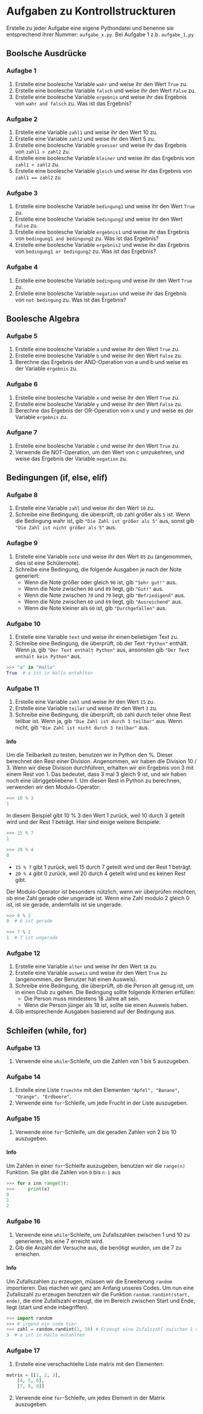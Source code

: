 # Aufgaben zu Kontrollstruckturen

Erstelle zu jeder Aufgabe eine eigene Pythondatei und benenne sie entsprechend ihrer Nummer:
`aufgabe_x.py`. Bei Aufgabe 1 z.b. `aufgabe_1.py`

## Boolsche Ausdrücke

### Aufagbe 1

1. Erstelle eine boolesche Variable `wahr` und weise ihr den Wert `True` zu.
2. Erstelle eine boolesche Variable `falsch` und weise ihr den Wert `False` zu.
3. Erstelle eine boolesche Variable `ergebnis` und weise ihr das Ergebnis von `wahr and falsch` zu. Was ist das Ergebnis?

### Aufgabe 2

1. Erstelle eine Variable `zahl1` und weise ihr den Wert 10 zu.
2. Erstelle eine Variable `zahl2` und weise ihr den Wert 5 zu.
3. Erstelle eine boolesche Variable `groesser` und weise ihr das Ergebnis von `zahl1 > zahl2` zu.
4. Erstelle eine boolesche Variable `kleiner` und weise ihr das Ergebnis von `zahl1 < zahl2` zu.
5. Erstelle eine boolesche Variable `gleich` und weise ihr das Ergebnis von `zahl1 == zahl2` zu

### Aufgabe 3

1. Erstelle eine boolesche Variable `bedingung1` und weise ihr den Wert `True` zu.
2. Erstelle eine boolesche Variable `bedingung2` und weise ihr den Wert `False` zu.
3. Erstelle eine boolesche Variable `ergebnis1` und weise ihr das Ergebnis von `bedingung1 and bedingung2` zu. Was ist das Ergebnis?
4. Erstelle eine boolesche Variable `ergebnis2` und weise ihr das Ergebnis von `bedingung1 or bedingung2` zu. Was ist das Ergebnis?

### Aufgabe 4

1. Erstelle eine boolesche Variable `bedingung` und weise ihr den Wert `True` zu.
2. Erstelle eine boolesche Variable `negation` und weise ihr das Ergebnis von `not bedingung` zu. Was ist das Ergebnis?

## Boolesche Algebra

### Aufgabe 5

1. Erstelle eine boolesche Variable `a` und weise ihr den Wert `True` zu.
2. Erstelle eine boolesche Variable `b` und weise ihr den Wert `False` zu.
3. Berechne das Ergebnis der AND-Operation von a und b und weise es der Variable `ergebnis` zu.

### Aufgabe 6

1. Erstelle eine boolesche Variable `x` und weise ihr den Wert `True` zu.
2. Erstelle eine boolesche Variable `y` und weise ihr den Wert `False` zu.
3. Berechne das Ergebnis der OR-Operation von x und y und weise es der Variable `ergebnis` zu.

### Aufgane 7

1. Erstelle eine boolesche Variable `c` und weise ihr den Wert `True` zu.
2. Verwende die NOT-Operation, um den Wert von c umzukehren, und weise das Ergebnis der Variable `negation` zu.

## Bedingungen (if, else, elif)

### Aufgabe 8

1. Erstelle eine Variable `zahl` und weise ihr den Wert `10` zu.
2. Schreibe eine Bedingung, die überprüft, ob zahl größer als `5` ist. Wenn die Bedingung wahr ist, gib `"Die Zahl ist größer als 5"` aus, sonst gib `"Die Zahl ist nicht größer als 5"` aus.

### Aufagbe 9

1. Erstelle eine Variable `note` und weise ihr den Wert `85` zu (angenommen, dies ist eine Schülernote).
2. Schreibe eine Bedingung, die folgende Ausgaben je nach der Note generiert:
    - Wenn die Note größer oder gleich `90` ist, gib `"Sehr gut!"` aus.
    - Wenn die Note zwischen `80` und `89` liegt, gib `"Gut!"` aus.
    - Wenn die Note zwischen `70` und `79` liegt, gib `"Befriedigend"` aus.
    - Wenn die Note zwischen `60` und `69` liegt, gib `"Ausreichend"` aus.
    - Wenn die Note kleiner als `60` ist, gib `"Durchgefallen"` aus.

### Aufgabe 10

1. Erstelle eine Variable `text` und weise ihr einen beliebigen Text zu.
2. Schreibe eine Bedingung, die überprüft, ob der Text `"Python"` enthält. Wenn ja, gib `"Der Text enthält Python"` aus, ansonsten gib `"Der Text enthält kein Python"` aus.

```python
>>> "a" in "Hallo"
True  # a ist in Hallo entahlten
```

### Aufgabe 11

1. Erstelle eine Variable `zahl` und weise ihr den Wert `15` zu.
2. Erstelle eine Variable `teiler` und weise ihr den Wert `3` zu.
3. Schreibe eine Bedingung, die überprüft, ob zahl durch teiler ohne Rest teilbar ist. Wenn ja, gib `"Die Zahl ist durch 3 teilbar"` aus. Wenn nicht, gib `"Die Zahl ist nicht durch 3 teilbar"` aus.

#### Info

Um die Teilbarkeit zu testen, benutzen wir in Python den %. Dieser berechnet den Rest einer Division. Angenommen, wir haben die Division 10 / 3. Wenn wir diese Division durchführen, erhalten wir ein Ergebnis von 3 mit einem Rest von 1. Das bedeutet, dass 3 mal 3 gleich 9 ist, und wir haben noch eine übriggebliebene 1. Um diesen Rest in Python zu berechnen, verwenden wir den Modulo-Operator:

```python
>>> 10 % 3
1
```

In diesem Beispiel gibt 10 % 3 den Wert 1 zurück, weil 10 durch 3 geteilt wird und der Rest 1 beträgt.
Hier sind einige weitere Beispiele:

```python
>>> 15 % 7
1

>>> 20 % 4
0
```

- `15 % 7` gibt 1 zurück, weil 15 durch 7 geteilt wird und der Rest 1 beträgt.
- `20 % 4` gibt 0 zurück, weil 20 durch 4 geteilt wird und es keinen Rest gibt.

Der Modulo-Operator ist besonders nützlich, wenn wir überprüfen möchten, ob eine Zahl gerade oder ungerade ist. Wenn eine Zahl modulo 2 gleich 0 ist, ist sie gerade, andernfalls ist sie ungerade.

```python
>>> 6 % 2
0  # 6 ist gerade

>>> 7 % 2
1  # 7 ist ungerade
```

### Aufgabe 12

1. Erstelle eine Variable `alter` und weise ihr den Wert `18` zu.
2. Erstelle eine Variable `ausweis` und weise ihr den Wert `True` zu (angenommen, der Benutzer hat einen Ausweis).
3. Schreibe eine Bedingung, die überprüft, ob die Person alt genug ist, um in einen Club zu gehen. Die Bedingung sollte folgende Kriterien erfüllen:
    - Die Person muss mindestens 18 Jahre alt sein.
    - Wenn die Person jünger als 18 ist, sollte sie einen Ausweis haben.
4. Gib entsprechende Ausgaben basierend auf der Bedingung aus.

## Schleifen (while, for)

### Aufgabe 13

1. Verwende eine `while`-Schleife, um die Zahlen von 1 bis 5 auszugeben.

### Aufgabe 14

1. Erstelle eine Liste `fruechte` mit den Elementen `"Apfel", "Banane", "Orange", "Erdbeere"`.
2. Verwende eine `for`-Schleife, um jede Frucht in der Liste auszugeben.

### Aufgabe 15

1. Verwende eine `for`-Schleife, um die geraden Zahlen von 2 bis 10 auszugeben.

#### Info

Um Zahlen in einer `for`-Schleife auszugeben, benutzen wir die `range(n)` Funktion. Sie gibt die Zahlen von `0` bis `n-1` aus

```python
>>> for x inn range(3):
>>>     print(x)
0
1
2
```

### Aufgabe 16

1. Verwende eine `while`-Schleife, um Zufallszahlen zwischen 1 und 10 zu generieren, bis eine 7 erreicht wird.
2. Gib die Anzahl der Versuche aus, die benötigt wurden, um die 7 zu erreichen.

#### Info
Um Zufallszahlen zu erzeugen, müssen wir die Erweiterung `random` importieren. Das machen wir ganz am Anfang unseres Codes. Um nun eine Zufallszahl zu erzeugen benutzen wir die Funktion `random.randint(start, ende)`, die eine Zufallszahl erzeugt, die im Bereich zwischen Start und Ende, liegt (start und ende inbegriffen).

```python
>>> import random
>>> # irgend ein code hier
>>> zahl = random.randint(1, 10) # Erzeugt eine Zufalszahl zwischen 1 unnd 10. Beide beinhaltet
3  # a ist in Hallo entahlten
```

### Aufgabe 17

1. Erstelle eine verschachtelte Liste matrix mit den Elementen:

```python
matrix = [[1, 2, 3],
    [4, 5, 6],
    [7, 8, 9]]
```

2. Verwende eine `for`-Schleife, um jedes Element in der Matrix auszugeben.
